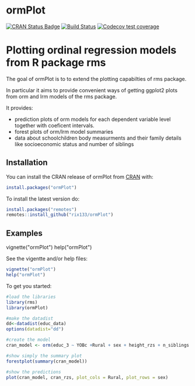 # ormPlot

<!-- badges: start -->
[![CRAN Status Badge](http://www.r-pkg.org/badges/version/ormPlot)](https://cran.r-project.org/package=ormPlot)
[![Build Status](https://travis-ci.com/rix133/ormPlot.svg?branch=master)](https://travis-ci.com/rix133/ormPlot)
[![Codecov test coverage](https://codecov.io/gh/rix133/ormPlot/branch/master/graph/badge.svg)](https://codecov.io/gh/rix133/ormPlot?branch=master)
<!-- badges: end -->

# Plotting ordinal regression models from R package rms


The goal of ormPlot is to to extend the plotting capabilties of rms package. 

In particular it aims to provide convenient ways of getting ggplot2 plots 
from orm and lrm models of the rms package.

It provides:
 * prediction plots of orm models for each dependent variable level together
   with coeficent intervals.
 * forest plots of orm/lrm model summaries
 * data about schoolchildren body measurments and their family details like
   socioeconomic status and number of siblings

## Installation

You can install the CRAN release of ormPlot from [CRAN](https://CRAN.R-project.org) with:

``` r
install.packages("ormPlot")
```

To install the latest version do:

``` r
install.packages("remotes")
remotes::install_github("rix133/ormPlot")
```

## Examples


vignette("ormPlot")
help("ormPlot")


See the vigentte and/or help files:

``` r
vignette("ormPlot")
help("ormPlot")
```
To get you started:

``` r
#load the libraries
library(rms)
library(ormPlot)

#make the datadist
dd<-datadist(educ_data)
options(datadist="dd")

#create the model
cran_model <- orm(educ_3 ~ YOBc +Rural + sex + height_rzs + n_siblings  + cran_rzs, data = educ_data)

#show simply the summary plot
forestplot(summary(cran_model))

#show the predictions
plot(cran_model, cran_rzs, plot_cols = Rural, plot_rows = sex)
```

